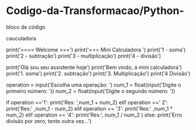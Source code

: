 # Codigo-da-Transformacao/Python-
bloco de código

cauculadora 

print('==== Welcome ===')
print('=== Mini Calculadora ')
print('1 - soma')
print('2 - subtração')
print('3 - multiplicação')
print('4 - divisão')

print('Olá sou seu assistente hoje')
print('Bem vindo, á mini calculadora')
print('1. soma')
print('2. subtração')
print('3. Multiplicação')
print('4 Divisão')

operation = input('Escolha uma operação: ')
num_1 = float(input('Digite o primeiro número: '))
num_2 = float(input('Digite o segundo número: '))

if operation =='1':
  print('Res: ',num_1 + num_2)
elif operation ==' 2':
    print('Res:' ,num_1 - num_2)
elif operation == '3':
  print('Res:' ,num_1 * num_2)
elif operation == '4':
  print('Res:', num_1 / num_2 )
else:
    print('Erro divisão por zero, tente outra vez...')
